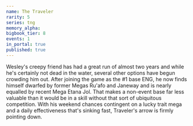 ```yaml
---
name: The Traveler
rarity: 5
series: tng
memory_alpha:
bigbook_tier: 8
events: 1
in_portal: true
published: true
---
```


Wesley's creepy friend has had a great run of almost two years and while he's certainly not dead in the water, several other options have begun crowding him out. After joining the game as the #1 base ENG, he now finds himself dwarfed by former Megas Ru'afo and Janeway and is nearly equalled by recent Mega Etana Jol. That makes a non-event base far less valuable than it would be in a skill without that sort of ubiquitous competition. With his weekend chances contingent on a lucky trait mega and a daily effectiveness that's sinking fast, Traveler's arrow is firmly pointing down.

